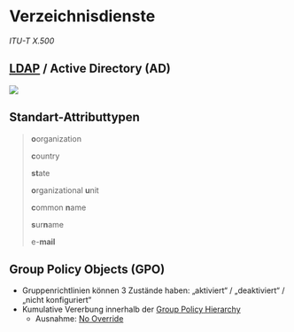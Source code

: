 # Verzeichnisdienste
*ITU-T X.500*

## [LDAP](https://de.wikipedia.org/wiki/Lightweight_Directory_Access_Protocol) / Active Directory (AD)

![](https://upload.wikimedia.org/wikipedia/commons/3/3e/Datenstruktur.png)


## Standart-Attributtypen

> **o**organization
>
> **c**ountry
>
> **st**ate
>
> **o**rganizational **u**nit
>
> **c**ommon **n**ame
>
> **s**ur**n**ame
>
> e-**mail**

## Group Policy Objects (GPO)
* Gruppenrichtlinien können 3 Zustände haben: „aktiviert“ / „deaktiviert“ / „nicht konfiguriert“
* Kumulative Vererbung innerhalb der [Group Policy Hierarchy](https://learn.microsoft.com/de-de/previous-versions/windows/desktop/policy/group-policy-hierarchy)
  * Ausnahme: [No Override](https://learn.microsoft.com/de-de/previous-versions/windows/desktop/policy/overriding-and-blocking-group-policy)
